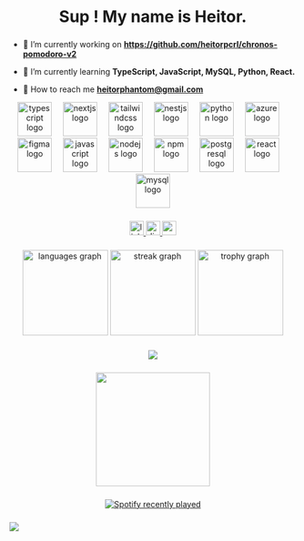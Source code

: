 <h1 align="center">Sup ! My name is Heitor.</h1>

###

- 📍 I’m currently working on **https://github.com/heitorpcrl/chronos-pomodoro-v2**

- 📍 I’m currently learning **TypeScript, JavaScript, MySQL, Python, React.**

- 📍 How to reach me **heitorphantom@gmail.com**

<div align="center">
  <img src="https://cdn.jsdelivr.net/gh/devicons/devicon/icons/typescript/typescript-original.svg" height="60" alt="typescript logo"  />
  <img width="12" />
  <img src="https://skillicons.dev/icons?i=nextjs" height="60" alt="nextjs logo"  />
  <img width="12" />
  <img src="https://skillicons.dev/icons?i=tailwind" height="60" alt="tailwindcss logo"  />
  <img width="12" />
  <img src="https://skillicons.dev/icons?i=nestjs" height="60" alt="nestjs logo"  />
  <img width="12" />
  <img src="https://cdn.jsdelivr.net/gh/devicons/devicon/icons/python/python-original.svg" height="60" alt="python logo"  />
  <img width="12" />
  <img src="https://cdn.jsdelivr.net/gh/devicons/devicon/icons/azure/azure-original.svg" height="60" alt="azure logo"  />
  <img width="12" />
  <img src="https://cdn.jsdelivr.net/gh/devicons/devicon/icons/figma/figma-original.svg" height="60" alt="figma logo"  />
  <img width="12" />
  <img src="https://cdn.jsdelivr.net/gh/devicons/devicon/icons/javascript/javascript-original.svg" height="60" alt="javascript logo"  />
  <img width="12" />
  <img src="https://cdn.jsdelivr.net/gh/devicons/devicon/icons/nodejs/nodejs-original.svg" height="60" alt="nodejs logo"  />
  <img width="12" />
  <img src="https://cdn.jsdelivr.net/gh/devicons/devicon/icons/npm/npm-original-wordmark.svg" height="60" alt="npm logo"  />
  <img width="12" />
  <img src="https://cdn.jsdelivr.net/gh/devicons/devicon/icons/postgresql/postgresql-original.svg" height="60" alt="postgresql logo"  />
  <img width="12" />
  <img src="https://cdn.jsdelivr.net/gh/devicons/devicon/icons/react/react-original.svg" height="60" alt="react logo"  />
  <img width="12" />
  <img src="https://cdn.jsdelivr.net/gh/devicons/devicon/icons/mysql/mysql-original.svg" height="60" alt="mysql logo"  />
</div>

###

<div align="center">
  <a href="https://www.linkedin.com/in/heitor-cortes-661abc/" target="_blank">
    <img src="https://img.shields.io/static/v1?message=LinkedIn&logo=linkedin&label=&color=0077B5&logoColor=white&labelColor=&style=for-the-badge" height="25" alt="linkedin logo"  />
  </a>
  <a href="discord.com/heitorakaheitor" target="_blank">
    <img src="https://img.shields.io/static/v1?message=Discord&logo=discord&label=&color=7289DA&logoColor=white&labelColor=&style=for-the-badge" height="25" alt="discord logo"  />
  </a>
  <a href="heitorphantom@gmail.com" target="_blank">
    <img src="https://img.shields.io/static/v1?message=Gmail&logo=gmail&label=&color=D14836&logoColor=white&labelColor=&style=for-the-badge" height="25" alt="gmail logo"  />
  </a>
</div>

###

<div align="center">
  <img src="https://github-readme-stats.vercel.app/api/top-langs?username=heitorpcrl&locale=en&hide_title=false&layout=compact&card_width=320&langs_count=5&theme=dracula&hide_border=false&order=2" height="150" alt="languages graph"  />
  <img src="https://streak-stats.demolab.com?user=heitorpcrl&locale=en&mode=daily&theme=dracula&hide_border=false&border_radius=5&order=3" height="150" alt="streak graph"  />
  <img src="https://github-profile-trophy.vercel.app?username=heitorpcrl&theme=dracula&column=-1&row=1&margin-w=8&margin-h=8&no-bg=false&no-frame=false&order=4" height="150" alt="trophy graph"  />
</div>

###

<div align="center">
  <img src="https://visitor-badge.laobi.icu/badge?page_id=heitorpcrl.heitorpcrl&"  />
</div>

###

<div align="center">
  <img height="200" src="https://i.redd.it/ydnutldw1zsa1.gif"  />
</div>


###

<div align="center">
  <a href="https://open.spotify.com/user/83349xyj769vzle9nfner4v79">
    <img src="https://spotify-recently-played-readme.vercel.app/api?user=83349xyj769vzle9nfner4v79&count=3&unique=false" alt="Spotify recently played"  />
  </a>
</div>

###

<div>
  <img style="100%" src="https://capsule-render.vercel.app/api?type=shark&height=90&section=header&reversal=true&fontSize=70&fontColor=FFFFFF&fontAlign=50&fontAlignY=50&stroke=-&descSize=20&descAlign=50&descAlignY=50&textBg=false&color=gradient"  />
</div>

###
